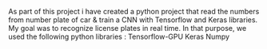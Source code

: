 As part of this project i have created a python project that read the numbers from number plate of car & train a CNN with Tensorflow and Keras libraries. 
My goal was to recognize license plates in real time. In that purpose, we used the following python libraries :
Tensorflow-GPU
Keras
Numpy
